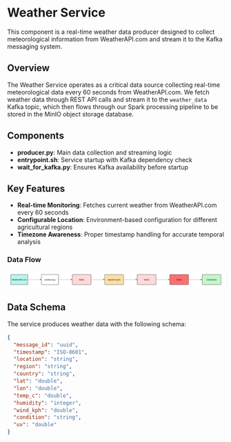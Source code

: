 # Weather Service

This component is a real-time weather data producer designed to collect meteorological information from WeatherAPI.com and stream it to the Kafka messaging system.

## Overview

The Weather Service operates as a critical data source collecting real-time meteorological data every 60 seconds from WeatherAPI.com. We fetch weather data through REST API calls and stream it to the `weather_data` Kafka topic, which then flows through our Spark processing pipeline to be stored in the MinIO object storage database. 

## Components

- **producer.py**: Main data collection and streaming logic
- **entrypoint.sh**: Service startup with Kafka dependency check
- **wait_for_kafka.py**: Ensures Kafka availability before startup

## Key Features

- **Real-time Monitoring**: Fetches current weather from WeatherAPI.com every 60 seconds
- **Configurable Location**: Environment-based configuration for different agricultural regions
- **Timezone Awareness**: Proper timestamp handling for accurate temporal analysis

### Data Flow

![Weather Service Data Flow](../Images/weather_data_flow.png)

## Data Schema

The service produces weather data with the following schema:

```json
{
  "message_id": "uuid",
  "timestamp": "ISO-8601",
  "location": "string",
  "region": "string", 
  "country": "string",
  "lat": "double",
  "lon": "double",
  "temp_c": "double",
  "humidity": "integer",
  "wind_kph": "double",
  "condition": "string",
  "uv": "double"
}